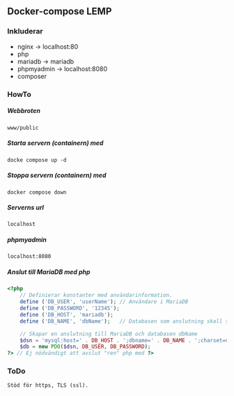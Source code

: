 ## Docker-compose LEMP
### Inkluderar
- nginx -> localhost:80
- php   
- mariadb -> mariadb
- phpmyadmin -> localhost:8080
- composer

### HowTo

##### Webbroten
    www/public
##### Starta servern (containern) med
    docke compose up -d
##### Stoppa servern (containern) med
    docker compose down
##### Serverns url
    localhost
##### phpmyadmin
    localhost:8080
##### Anslut till MariaDB med php

````php
<?php
    // Definierar konstanter med användarinformation.
    define ('DB_USER', 'userName'); // Användare i MariaDB
    define ('DB_PASSWORD', '12345');
    define ('DB_HOST', 'mariadb');
    define ('DB_NAME', 'dbName');   // Databasen som anslutning skall ske till

    // Skapar en anslutning till MariaDB och databasen dbName
    $dsn = 'mysql:host=' . DB_HOST . ';dbname=' . DB_NAME . ';charset=utf8';
    $db = new PDO($dsn, DB_USER, DB_PASSWORD);
?> // Ej nödvändigt att avslut "ren" php med ?>
````
### ToDo
    Stöd för https, TLS (ssl).
